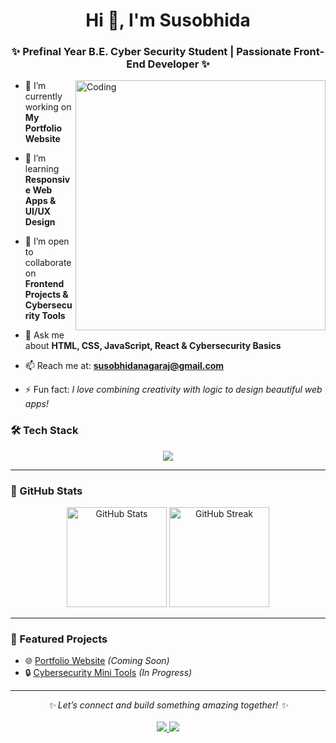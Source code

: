 <h1 align="center">Hi 👋, I'm Susobhida</h1>
<h3 align="center">✨ Prefinal Year B.E. Cyber Security Student | Passionate Front-End Developer ✨</h3>

<img align="right" alt="Coding" width="400" src="https://cdn.dribbble.com/users/1162077/screenshots/3848914/programmer.gif">



- 🔭 I’m currently working on **My Portfolio Website**

- 🌱 I’m learning **Responsive Web Apps & UI/UX Design**

- 👯 I’m open to collaborate on **Frontend Projects & Cybersecurity Tools**

- 💬 Ask me about **HTML, CSS, JavaScript, React & Cybersecurity Basics**

- 📫 Reach me at: **susobhidanagaraj@gmail.com**

- ⚡ Fun fact: *I love combining creativity with logic to design beautiful web apps!*  


### 🛠️ Tech Stack  
<p align="center">
  <img src="https://skillicons.dev/icons?i=html,css,js,react,tailwind,bootstrap,git,github,vscode" />
</p>

---

### 🌟 GitHub Stats  
<p align="center">
  <img src="https://github-readme-stats.vercel.app/api?username=susobhida&show_icons=true&theme=radical" alt="GitHub Stats" height="160"/>
  <img src="https://github-readme-streak-stats.herokuapp.com/?user=susobhida&theme=radical" alt="GitHub Streak" height="160"/>
</p>

---

### 📌 Featured Projects  
- 🌐 [Portfolio Website](#) *(Coming Soon)*  
- 🔒 [Cybersecurity Mini Tools](#) *(In Progress)*  

---

<p align="center">
  <i>✨ Let’s connect and build something amazing together! ✨</i><br><br>
  <a href="mailto:susobhidanagaraj@gmail.com">
    <img src="https://img.shields.io/badge/Email-D14836?style=for-the-badge&logo=gmail&logoColor=white"/>
  </a>
  <a href="https://www.linkedin.com" target="_blank">
    <img src="https://img.shields.io/badge/LinkedIn-0077B5?style=for-the-badge&logo=linkedin&logoColor=white"/>
  </a>
</p>
